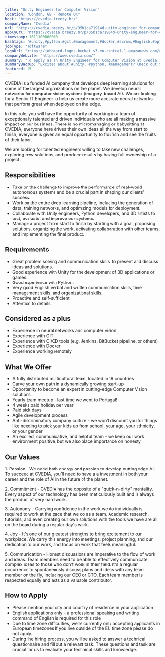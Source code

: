 ```yaml
---
title: "Unity Engineer for Computer Vision"
location: "London, GB - Remote OK"
host: "https://cvedia.breezy.hr/"
companyName: "Cvedia"
url: "https://cvedia.breezy.hr/p/35b1ca71914d-unity-engineer-for-computer-vision-remote--eu-time-zone"
applyUrl: "https://cvedia.breezy.hr/p/35b1ca71914d-unity-engineer-for-computer-vision-remote--eu-time-zone/apply"
timestamp: 1611100800000
hashtags: "#unity,#python,#git,#management,#docker,#scrum,#English,#optimization"
jobType: "software"
logoUrl: "https://jobboard-logos-bucket.s3.eu-central-1.amazonaws.com/cvedia"
companyWebsite: "https://www.cvedia.com/"
summary: "To apply as an Unity Engineer for Computer Vision at Cvedia, you preferably need to have good experience with Unity for the development of 3D applications or games."
summaryBackup: "Excited about #unity, #python, #management? Check out this job post!"
featured: 15
---
```


CVEDIA is a funded AI company that develops deep learning solutions for some of the largest organizations on the planet. We develop neural networks for computer vision systems (imagery-based AI). We are looking for a Senior IT Engineer to help us create more accurate neural networks that perform great when deployed on the edge.

In this role, you will have the opportunity of working in a team of exceptionally talented and driven individuals who are all making a massive impact on our business. There is no micromanaging or babysitting at CVEDIA, everyone here drives their own ideas all the way from start to finish, everyone is given an equal opportunity to flourish and see the fruits of their labor.

We are looking for talented engineers willing to take new challenges, exploring new solutions, and produce results by having full ownership of a project.

## Responsibilities

*   Take on the challenge to improve the performance of real-world autonomous systems and be a crucial part in shaping our clients’ success.
*   Work on the entire deep learning pipeline, including the generation of data, training networks, and optimizing models for deployment.
*   Collaborate with Unity engineers, Python developers, and 3D artists to test, evaluate, and improve our systems.
*   Manage a project from start to finish by starting with a goal, proposing solutions, organizing the work, activating collaboration with other teams, and implementing the final product.

## Requirements

*   Great problem solving and communication skills, to present and discuss ideas and solutions.
*   Good experience with Unity for the development of 3D applications or games.
*   Good experience with Python.
*   Very good English verbal and written communication skills, time management skills, and organizational skills.
*   Proactive and self-sufficient
*   Attention to details

## Considered as a plus

*   Experience in neural networks and computer vision
*   Experience with GIT
*   Experience with CI/CD tools (e.g. Jenkins, BitBucket pipeline, or others)
*   Experience with Docker
*   Experience working remotely

## What We Offer

*   A fully distributed multicultural team, located in 19 countries
*   Carve your own path in a dynamically growing start-up
*   Opportunity to become an expert in cutting-edge Computer Vision solutions
*   Yearly team meetup - last time we went to Portugal!
*   4 weeks paid holiday per year
*   Paid sick days
*   Agile development process
*   Anti-discriminatory company culture - we won’t discount you for things like needing to pick your kids up from school, your age, your ethnicity, or your gender
*   An excited, communicative, and helpful team - we keep our work environment positive, but we also place importance on honesty

## Our Values

1\. Passion - We need both energy and passion to develop cutting edge AI. To succeed at CVEDIA, you’ll need to have a a investment in both your career and the role of AI in the future of the planet.

2\. Commitment - CVEDIA has the opposite of a "quick-n-dirty" mentality. Every aspect of our technology has been meticulously built and is always the product of very hard work.

3\. Autonomy - Carrying confidence in the work we do individually is required to work at the pace that we do as a team. Academic research, tutorials, and even creating our own solutions with the tools we have are all on the board during a regular day's work.

4\. Joy - It's one of our greatest strengths to bring excitement to our workplace. We carry this energy into meetings, project planning, and our dedication to our work, and focus on work that feels meaningful.

5\. Communication - Honest discussions are imperative to the flow of work and ideas. Team members need to be able to effectively communicate complex ideas to those who don’t work in their field. It's a regular occurrence to spontaneously discuss plans and ideas with any team member on the fly, including our CEO or CTO. Each team member is respected equally and acts as a valuable contributor.

## How to Apply

*   Please mention your city and country of residence in your application
*   English applications only - a professional speaking and writing command of English is required for this role
*   Due to time zone difficulties, we’re currently only accepting applicants in European timezones If you live outside of the EU time zone please do not apply.
*   During the hiring process, you will be asked to answer a technical questionnaire and fill out a relevant task. These questions and task are crucial for us to evaluate your technical skills and knowledge.
